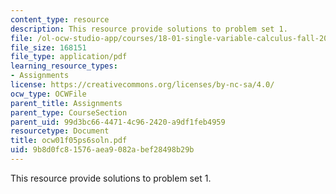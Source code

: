 ```yaml
---
content_type: resource
description: This resource provide solutions to problem set 1.
file: /ol-ocw-studio-app/courses/18-01-single-variable-calculus-fall-2005/9b8d0fc81576aea9082abef28498b29b_ocw01f05ps6soln.pdf
file_size: 168151
file_type: application/pdf
learning_resource_types:
- Assignments
license: https://creativecommons.org/licenses/by-nc-sa/4.0/
ocw_type: OCWFile
parent_title: Assignments
parent_type: CourseSection
parent_uid: 99d3bc66-4471-4c96-2420-a9df1feb4959
resourcetype: Document
title: ocw01f05ps6soln.pdf
uid: 9b8d0fc8-1576-aea9-082a-bef28498b29b
---
```

This resource provide solutions to problem set 1.